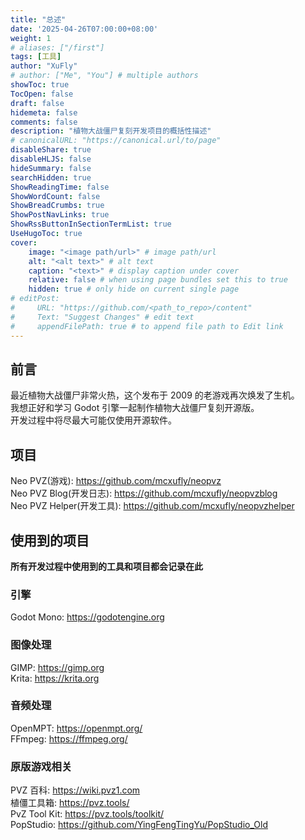 ```yaml
---
title: "总述"
date: '2025-04-26T07:00:00+08:00'
weight: 1
# aliases: ["/first"]
tags: [工具]
author: "XuFly"
# author: ["Me", "You"] # multiple authors
showToc: true
TocOpen: false
draft: false
hidemeta: false
comments: false
description: "植物大战僵尸复刻开发项目的概括性描述"
# canonicalURL: "https://canonical.url/to/page"
disableShare: true
disableHLJS: false
hideSummary: false
searchHidden: true
ShowReadingTime: false
ShowWordCount: false
ShowBreadCrumbs: true
ShowPostNavLinks: true
ShowRssButtonInSectionTermList: true
UseHugoToc: true
cover:
    image: "<image path/url>" # image path/url
    alt: "<alt text>" # alt text
    caption: "<text>" # display caption under cover
    relative: false # when using page bundles set this to true
    hidden: true # only hide on current single page
# editPost:
#     URL: "https://github.com/<path_to_repo>/content"
#     Text: "Suggest Changes" # edit text
#     appendFilePath: true # to append file path to Edit link
---
```


## 前言

最近植物大战僵尸非常火热，这个发布于 2009 的老游戏再次焕发了生机。  
我想正好和学习 Godot 引擎一起制作植物大战僵尸复刻开源版。  
开发过程中将尽最大可能仅使用开源软件。  

## 项目

Neo PVZ(游戏): https://github.com/mcxufly/neopvz  
Neo PVZ Blog(开发日志): https://github.com/mcxufly/neopvzblog  
Neo PVZ Helper(开发工具): https://github.com/mcxufly/neopvzhelper  

## 使用到的项目

**所有开发过程中使用到的工具和项目都会记录在此**

### 引擎

Godot Mono: https://godotengine.org  

### 图像处理

GIMP: https://gimp.org  
Krita: https://krita.org  

### 音频处理

OpenMPT: https://openmpt.org/  
FFmpeg: https://ffmpeg.org/  

### 原版游戏相关

PVZ 百科: https://wiki.pvz1.com  
植僵工具箱: https://pvz.tools/  
PvZ Tool Kit: https://pvz.tools/toolkit/  
PopStudio: https://github.com/YingFengTingYu/PopStudio_Old  
